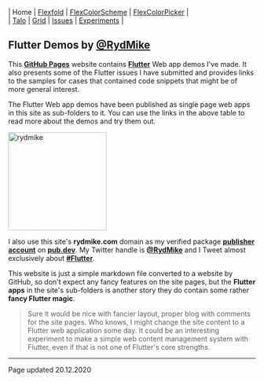 | Home           | [Flexfold](flexfold) | [FlexColorScheme](colorscheme) | [FlexColorPicker](colorpicker) |  
| [Talo](talo)   | [Grid](gridview)     | [Issues](issues)               | [Experiments](experiments)     |

## Flutter Demos by [@RydMike](https://twitter.com/RydMike)

This [**GitHub Pages**](https://pages.github.com/) website contains [**Flutter**](https://flutter.dev/) Web app 
demos I've made. It also presents some of the Flutter issues I have submitted and provides links to the samples 
for cases that contained code snippets that might be of more general interest.   
 
The Flutter Web app demos have been published as single page web apps in this site as sub-folders to it. 
You can use the links in the above table to read more about the demos and try them out.

<img src="https://rydmike.com/assets/mr1_round400_tr.png?raw=true" alt="rydmike" width="200"/>

I also use this site's **rydmike.com** domain as my
verified package [**publisher account**](https://pub.dev/publishers/rydmike.com/packages) 
on [**pub.dev**](https://pub.dev/). My Twitter handle is [**@RydMike**](https://twitter.com/RydMike) and I Tweet 
almost exclusively about [**#Flutter**](https://twitter.com/RydMike/with_replies). 

This website is just a simple markdown file converted to a website by GitHub, so don't expect any fancy features on
the site pages, but the **Flutter apps** in the site's sub-folders is another story they do contain some
rather **fancy Flutter magic**. 

>Sure it would be nice with fancier layout, proper blog with comments for the site pages. Who knows, I might change the 
>site content to a Flutter web application some day. It could be an interesting experiment to make a simple
>web content management system with Flutter, even if that is not one of Flutter's core strengths.


---
Page updated 20.12.2020